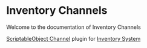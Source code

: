 # Inventory Channels
Welcome to the documentation of Inventory Channels

[ScriptableObject Channel](https://www.npmjs.com/package/xiv.filo.so.channels) plugin for [Inventory System](https://www.npmjs.com/package/xiv.filo.inventorysystem)